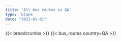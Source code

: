 ```yaml
---
title: 'All bus routes in QA'
type: 'blank'
date: "2023-01-01"
---
```


{{< breadcrumbs >}}
{{< bus_routes country=QA >}}
